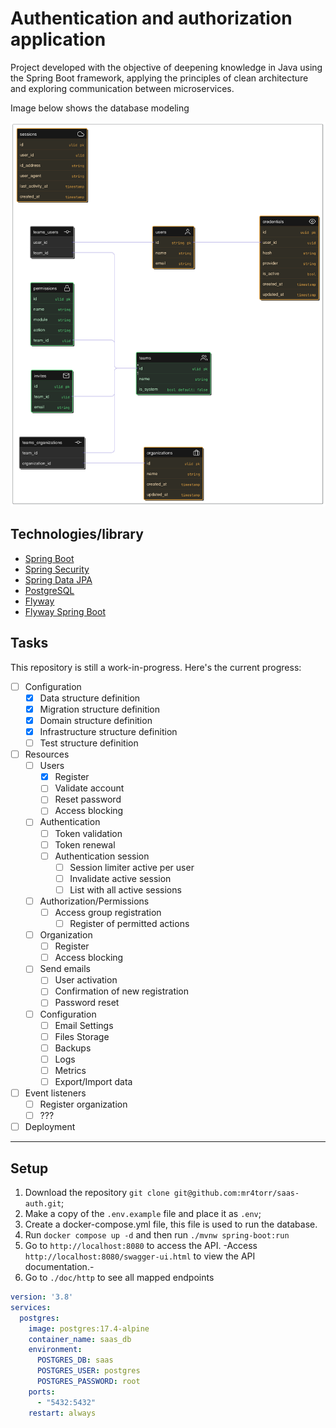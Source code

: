 # Authentication and authorization application

Project developed with the objective of deepening knowledge in Java using the Spring Boot framework, applying the principles of clean architecture and exploring communication between microservices.

Image below shows the database modeling

![./assets/diagram-erb.png](doc/assets/diagram-erb.png)

## Technologies/library

- [Spring Boot](https://spring.io/projects/spring-boot)
- [Spring Security](https://spring.io/projects/spring-security)
- [Spring Data JPA](https://spring.io/projects/spring-data-jpa)
- [PostgreSQL](https://www.postgresql.org/)
- [Flyway](https://flywaydb.org/)
- [Flyway Spring Boot](https://github.com/flyway/flyway-spring-boot)

## Tasks

This repository is still a work-in-progress. Here's the current progress:

- [ ] Configuration
  - [x] Data structure definition
  - [x] Migration structure definition
  - [x] Domain structure definition
  - [x] Infrastructure structure definition
  - [ ] Test structure definition
- [ ] Resources
    - [ ] Users
      - [x] Register
      - [ ] Validate account
      - [ ] Reset password
      - [ ] Access blocking
    - [ ] Authentication
      - [ ] Token validation
      - [ ] Token renewal
      - [ ] Authentication session
        - [ ] Session limiter active per user
        - [ ] Invalidate active session
        - [ ] List with all active sessions
    - [ ] Authorization/Permissions
      - [ ] Access group registration
        - [ ] Register of permitted actions
    - [ ] Organization
      - [ ] Register
      - [ ] Access blocking 
    - [ ] Send emails
      - [ ] User activation
      - [ ] Confirmation of new registration
      - [ ] Password reset
    - [ ] Configuration
      - [ ] Email Settings
      - [ ] Files Storage
      - [ ] Backups
      - [ ] Logs
      - [ ] Metrics
      - [ ] Export/Import data
- [ ] Event listeners
  - [ ] Register organization
  - [ ] ??? 
- [ ] Deployment

--- 

## Setup

1. Download the repository `git clone git@github.com:mr4torr/saas-auth.git`;
2. Make a copy of the `.env.example` file and place it as `.env`;
3. Create a docker-compose.yml file, this file is used to run the database.
4. Run `docker compose up -d` and then run `./mvnw spring-boot:run`
5. Go to `http://localhost:8080` to access the API. -Access `http://localhost:8080/swagger-ui.html` to view the API documentation.-
6. Go to `./doc/http` to see all mapped endpoints
 
```yml
version: '3.8'
services:
  postgres:
    image: postgres:17.4-alpine
    container_name: saas_db
    environment:
      POSTGRES_DB: saas
      POSTGRES_USER: postgres
      POSTGRES_PASSWORD: root
    ports:
      - "5432:5432"
    restart: always
```
